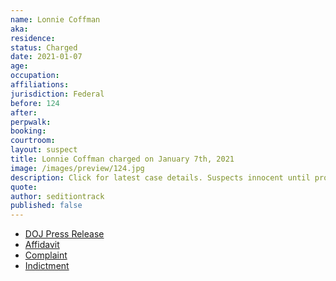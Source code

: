```yaml
---
name: Lonnie Coffman
aka:
residence: 
status: Charged
date: 2021-01-07
age: 
occupation:
affiliations:
jurisdiction: Federal
before: 124
after:
perpwalk:
booking: 
courtroom:
layout: suspect
title: Lonnie Coffman charged on January 7th, 2021
image: /images/preview/124.jpg
description: Click for latest case details. Suspects innocent until proven guilty.
quote:
author: seditiontrack
published: false
---
```


- [DOJ Press Release](https://www.justice.gov//opa/pr/thirteen-charged-federal-court-following-riot-united-states-capitol)
- [Affidavit](https://www.justice.gov//opa/press-release/file/1351661/download)
- [Complaint](https://www.justice.gov//opa/press-release/file/1351666/download)
- [Indictment](https://www.justice.gov//opa/page/file/1352926/download)
